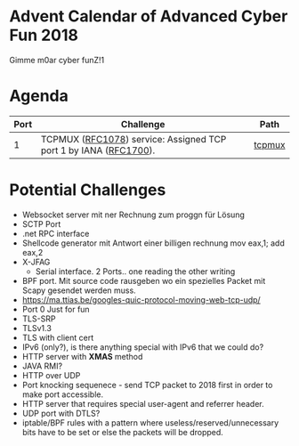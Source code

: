 # Advent Calendar of Advanced Cyber Fun 2018
Gimme m0ar cyber funZ!1

# Agenda

| Port | Challenge | Path |
| ---- | --------- | ---- |
| 1    | TCPMUX ([RFC1078](https://tools.ietf.org/html/rfc1078)) service: Assigned TCP port 1 by IANA ([RFC1700](https://tools.ietf.org/html/rfc1700)). | [tcpmux](tcpmux) 

# Potential Challenges

* Websocket server mit ner Rechnung zum proggn für Lösung
* SCTP Port
* .net RPC interface
* Shellcode generator mit Antwort einer billigen rechnung mov eax,1; add eax,2
* X-JFAG
  * Serial interface. 2 Ports.. one reading the other writing
* BPF port. Mit source code rausgeben wo ein spezielles Packet mit Scapy gesendet werden muss.
* https://ma.ttias.be/googles-quic-protocol-moving-web-tcp-udp/
* Port 0 Just for fun 
* TLS-SRP
* TLSv1.3
* TLS with client cert
* IPv6 (only?), is there anything special with IPv6 that we could do?
* HTTP server with **XMAS** method
* JAVA RMI?
* HTTP over UDP
* Port knocking sequenece - send TCP packet to 2018 first in order to make port accessible.
* HTTP server that requires special user-agent and referrer header.
* UDP port with DTLS?
* iptable/BPF rules with a pattern where useless/reserved/unnecessary bits have to be set or else the packets will be dropped.